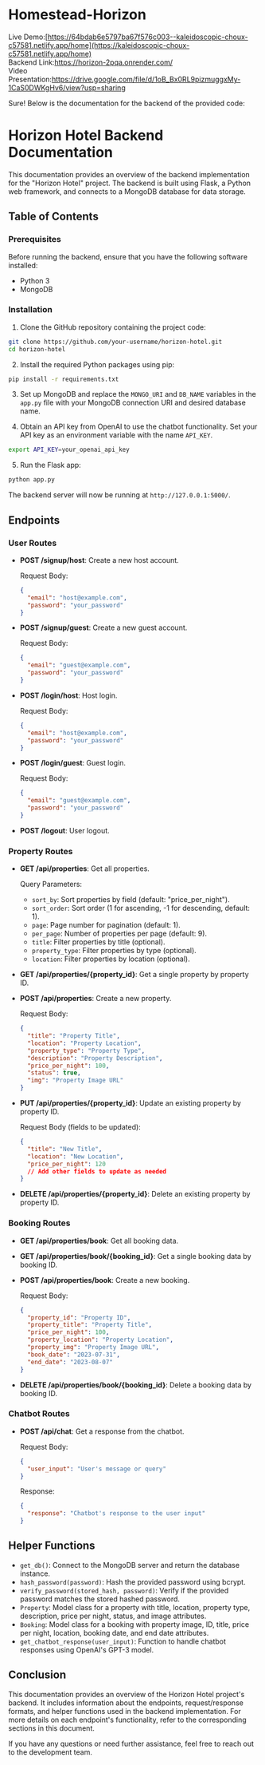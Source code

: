 # Homestead-Horizon

Live Demo:[https://64bdab6e5797ba67f576c003--kaleidoscopic-choux-c57581.netlify.app/home](https://kaleidoscopic-choux-c57581.netlify.app/home)
<br/>
Backend Link:https://horizon-2pqa.onrender.com/
<br/>
Video Presentation:https://drive.google.com/file/d/1oB_Bx0RL9pizmuggxMy-1CaS0DWKgHv6/view?usp=sharing

Sure! Below is the documentation for the backend of the provided code:

# Horizon Hotel Backend Documentation

This documentation provides an overview of the backend implementation for the "Horizon Hotel" project. The backend is built using Flask, a Python web framework, and connects to a MongoDB database for data storage.

## Table of Contents

### Prerequisites

Before running the backend, ensure that you have the following software installed:

- Python 3
- MongoDB

### Installation

1. Clone the GitHub repository containing the project code:

```bash
git clone https://github.com/your-username/horizon-hotel.git
cd horizon-hotel
```

2. Install the required Python packages using pip:

```bash
pip install -r requirements.txt
```

3. Set up MongoDB and replace the `MONGO_URI` and `DB_NAME` variables in the `app.py` file with your MongoDB connection URI and desired database name.

4. Obtain an API key from OpenAI to use the chatbot functionality. Set your API key as an environment variable with the name `API_KEY`.

```bash
export API_KEY=your_openai_api_key
```

5. Run the Flask app:

```bash
python app.py
```

The backend server will now be running at `http://127.0.0.1:5000/`.

## Endpoints

### User Routes

- **POST /signup/host**: Create a new host account.

  Request Body:
  ```json
  {
    "email": "host@example.com",
    "password": "your_password"
  }
  ```

- **POST /signup/guest**: Create a new guest account.

  Request Body:
  ```json
  {
    "email": "guest@example.com",
    "password": "your_password"
  }
  ```

- **POST /login/host**: Host login.

  Request Body:
  ```json
  {
    "email": "host@example.com",
    "password": "your_password"
  }
  ```

- **POST /login/guest**: Guest login.

  Request Body:
  ```json
  {
    "email": "guest@example.com",
    "password": "your_password"
  }
  ```

- **POST /logout**: User logout.

### Property Routes

- **GET /api/properties**: Get all properties.

  Query Parameters:
  - `sort_by`: Sort properties by field (default: "price_per_night").
  - `sort_order`: Sort order (1 for ascending, -1 for descending, default: 1).
  - `page`: Page number for pagination (default: 1).
  - `per_page`: Number of properties per page (default: 9).
  - `title`: Filter properties by title (optional).
  - `property_type`: Filter properties by type (optional).
  - `location`: Filter properties by location (optional).

- **GET /api/properties/{property_id}**: Get a single property by property ID.

- **POST /api/properties**: Create a new property.

  Request Body:
  ```json
  {
    "title": "Property Title",
    "location": "Property Location",
    "property_type": "Property Type",
    "description": "Property Description",
    "price_per_night": 100,
    "status": true,
    "img": "Property Image URL"
  }
  ```

- **PUT /api/properties/{property_id}**: Update an existing property by property ID.

  Request Body (fields to be updated):
  ```json
  {
    "title": "New Title",
    "location": "New Location",
    "price_per_night": 120
    // Add other fields to update as needed
  }
  ```

- **DELETE /api/properties/{property_id}**: Delete an existing property by property ID.

### Booking Routes

- **GET /api/properties/book**: Get all booking data.

- **GET /api/properties/book/{booking_id}**: Get a single booking data by booking ID.

- **POST /api/properties/book**: Create a new booking.

  Request Body:
  ```json
  {
    "property_id": "Property ID",
    "property_title": "Property Title",
    "price_per_night": 100,
    "property_location": "Property Location",
    "property_img": "Property Image URL",
    "book_date": "2023-07-31",
    "end_date": "2023-08-07"
  }
  ```

- **DELETE /api/properties/book/{booking_id}**: Delete a booking data by booking ID.

### Chatbot Routes

- **POST /api/chat**: Get a response from the chatbot.

  Request Body:
  ```json
  {
    "user_input": "User's message or query"
  }
  ```

  Response:
  ```json
  {
    "response": "Chatbot's response to the user input"
  }
  ```

## Helper Functions

- `get_db()`: Connect to the MongoDB server and return the database instance.
- `hash_password(password)`: Hash the provided password using bcrypt.
- `verify_password(stored_hash, password)`: Verify if the provided password matches the stored hashed password.
- `Property`: Model class for a property with title, location, property type, description, price per night, status, and image attributes.
- `Booking`: Model class for a booking with property image, ID, title, price per night, location, booking date, and end date attributes.
- `get_chatbot_response(user_input)`: Function to handle chatbot responses using OpenAI's GPT-3 model.

## Conclusion

This documentation provides an overview of the Horizon Hotel project's backend. It includes information about the endpoints, request/response formats, and helper functions used in the backend implementation. For more details on each endpoint's functionality, refer to the corresponding sections in this document.

If you have any questions or need further assistance, feel free to reach out to the development team.
